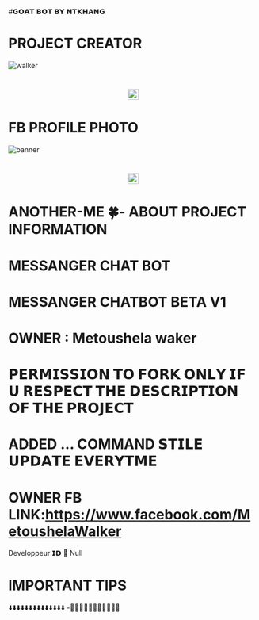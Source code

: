 #𝗚𝗢𝗔𝗧 𝗕𝗢𝗧 𝗕𝗬 𝗡𝗧𝗞𝗛𝗔𝗡𝗚
# PROJECT CREATOR</h1>
<img src="https://i.ibb.co/ynFjJRy/image.jpg" alt="walker">
<h1 align="center"><img src="https://i.ibb.co/ynFjJRy/image.jpg" width="22px"> 

# FB PROFILE PHOTO</h1>
<img src="https://i.ibb.co/ZXs2c6M/image.jpg" alt="banner">
<h1 align="center"><img src="https://i.ibb.co/ZXs2c6M/image.jpg" width="22px"> 
 
  # ANOTHER-ME 🍀- ABOUT PROJECT INFORMATION</h1>

# MESSANGER CHAT BOT
# MESSANGER CHATBOT BETA V1
# OWNER : Metoushela waker
# 𝗣𝗘𝗥𝗠𝗜𝗦𝗦𝗜𝗢𝗡 𝗧𝗢 𝗙𝗢𝗥𝗞 𝗢𝗡𝗟𝗬 𝗜𝗙 𝗨 𝗥𝗘𝗦𝗣𝗘𝗖𝗧 𝗧𝗛𝗘 𝗗𝗘𝗦𝗖𝗥𝗜𝗣𝗧𝗜𝗢𝗡 𝗢𝗙 𝗧𝗛𝗘 𝗣𝗥𝗢𝗝𝗘𝗖𝗧
# ADDED ... COMMAND 𝗦𝗧𝗜𝗟𝗘 𝗨𝗣𝗗𝗔𝗧𝗘 𝗘𝗩𝗘𝗥𝗬𝗧𝗠𝗘
# OWNER FB LINK:https://www.facebook.com/MetoushelaWalker
Developpeur 𝗜𝗗 💬
Null
# IMPORTANT TIPS
⬇️⬇️⬇️⬇️⬇️⬇️⬇️⬇️⬇️⬇️⬇️⬇️⬇️⬇️
-🔵🔵🔵🔵🔵🔵🔵🔵🔵🔵🔵
